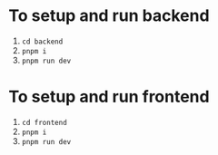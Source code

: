 # To setup and run backend

1. `cd backend`
2. `pnpm i`
3. `pnpm run dev`

# To setup and run frontend

1. `cd frontend`
2. `pnpm i`
3. `pnpm run dev`
